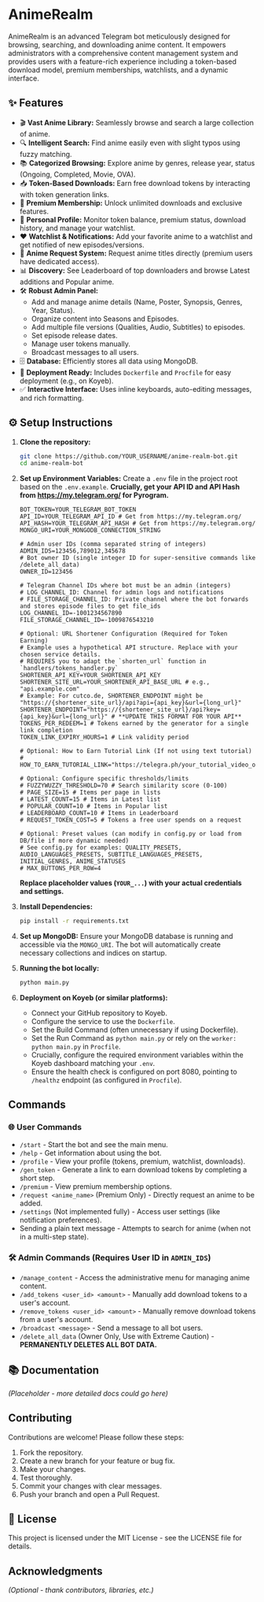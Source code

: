 # AnimeRealm

AnimeRealm is an advanced Telegram bot meticulously designed for browsing, searching, and downloading anime content. It empowers administrators with a comprehensive content management system and provides users with a feature-rich experience including a token-based download model, premium memberships, watchlists, and a dynamic interface.

## ✨ Features

*   🎬 **Vast Anime Library:** Seamlessly browse and search a large collection of anime.
*   🔍 **Intelligent Search:** Find anime easily even with slight typos using fuzzy matching.
*   📚 **Categorized Browsing:** Explore anime by genres, release year, status (Ongoing, Completed, Movie, OVA).
*   📥 **Token-Based Downloads:** Earn free download tokens by interacting with token generation links.
*   💎 **Premium Membership:** Unlock unlimited downloads and exclusive features.
*   👤 **Personal Profile:** Monitor token balance, premium status, download history, and manage your watchlist.
*   ❤️ **Watchlist & Notifications:** Add your favorite anime to a watchlist and get notified of new episodes/versions.
*   📝 **Anime Request System:** Request anime titles directly (premium users have dedicated access).
*   📊 **Discovery:** See Leaderboard of top downloaders and browse Latest additions and Popular anime.
*   🛠️ **Robust Admin Panel:**
    *   Add and manage anime details (Name, Poster, Synopsis, Genres, Year, Status).
    *   Organize content into Seasons and Episodes.
    *   Add multiple file versions (Qualities, Audio, Subtitles) to episodes.
    *   Set episode release dates.
    *   Manage user tokens manually.
    *   Broadcast messages to all users.
*   🗄️ **Database:** Efficiently stores all data using MongoDB.
*   🚀 **Deployment Ready:** Includes `Dockerfile` and `Procfile` for easy deployment (e.g., on Koyeb).
*   ✅ **Interactive Interface:** Uses inline keyboards, auto-editing messages, and rich formatting.

## ⚙️ Setup Instructions

1.  **Clone the repository:**
    ```bash
    git clone https://github.com/YOUR_USERNAME/anime-realm-bot.git
    cd anime-realm-bot
    ```

2.  **Set up Environment Variables:**
    Create a `.env` file in the project root based on the `.env.example`. **Crucially, get your API ID and API Hash from https://my.telegram.org/ for Pyrogram.**

    ```env
    BOT_TOKEN=YOUR_TELEGRAM_BOT_TOKEN
    API_ID=YOUR_TELEGRAM_API_ID # Get from https://my.telegram.org/
    API_HASH=YOUR_TELEGRAM_API_HASH # Get from https://my.telegram.org/
    MONGO_URI=YOUR_MONGODB_CONNECTION_STRING

    # Admin user IDs (comma separated string of integers)
    ADMIN_IDS=123456,789012,345678
    # Bot owner ID (single integer ID for super-sensitive commands like /delete_all_data)
    OWNER_ID=123456

    # Telegram Channel IDs where bot must be an admin (integers)
    # LOG_CHANNEL_ID: Channel for admin logs and notifications
    # FILE_STORAGE_CHANNEL_ID: Private channel where the bot forwards and stores episode files to get file_ids
    LOG_CHANNEL_ID=-1001234567890
    FILE_STORAGE_CHANNEL_ID=-1009876543210

    # Optional: URL Shortener Configuration (Required for Token Earning)
    # Example uses a hypothetical API structure. Replace with your chosen service details.
    # REQUIRES you to adapt the `shorten_url` function in `handlers/tokens_handler.py`
    SHORTENER_API_KEY=YOUR_SHORTENER_API_KEY
    SHORTENER_SITE_URL=YOUR_SHORTENER_API_BASE_URL # e.g., "api.example.com"
    # Example: For cutco.de, SHORTENER_ENDPOINT might be "https://{shortener_site_url}/api?api={api_key}&url={long_url}"
    SHORTENER_ENDPOINT="https://{shortener_site_url}/api?key={api_key}&url={long_url}" # **UPDATE THIS FORMAT FOR YOUR API**
    TOKENS_PER_REDEEM=1 # Tokens earned by the generator for a single link completion
    TOKEN_LINK_EXPIRY_HOURS=1 # Link validity period

    # Optional: How to Earn Tutorial Link (If not using text tutorial)
    # HOW_TO_EARN_TUTORIAL_LINK="https://telegra.ph/your_tutorial_video_or_article"

    # Optional: Configure specific thresholds/limits
    # FUZZYWUZZY_THRESHOLD=70 # Search similarity score (0-100)
    # PAGE_SIZE=15 # Items per page in lists
    # LATEST_COUNT=15 # Items in Latest list
    # POPULAR_COUNT=10 # Items in Popular list
    # LEADERBOARD_COUNT=10 # Items in Leaderboard
    # REQUEST_TOKEN_COST=5 # Tokens a free user spends on a request

    # Optional: Preset values (can modify in config.py or load from DB/file if more dynamic needed)
    # See config.py for examples: QUALITY_PRESETS, AUDIO_LANGUAGES_PRESETS, SUBTITLE_LANGUAGES_PRESETS, INITIAL_GENRES, ANIME_STATUSES
    # MAX_BUTTONS_PER_ROW=4
    ```
    **Replace placeholder values (`YOUR_...`) with your actual credentials and settings.**

3.  **Install Dependencies:**
    ```bash
    pip install -r requirements.txt
    ```

4.  **Set up MongoDB:**
    Ensure your MongoDB database is running and accessible via the `MONGO_URI`. The bot will automatically create necessary collections and indices on startup.

5.  **Running the bot locally:**
    ```bash
    python main.py
    ```

6.  **Deployment on Koyeb (or similar platforms):**
    *   Connect your GitHub repository to Koyeb.
    *   Configure the service to use the `Dockerfile`.
    *   Set the Build Command (often unnecessary if using Dockerfile).
    *   Set the Run Command as `python main.py` or rely on the `worker: python main.py` in `Procfile`.
    *   Crucially, configure the required environment variables within the Koyeb dashboard matching your `.env`.
    *   Ensure the health check is configured on port 8080, pointing to `/healthz` endpoint (as configured in `Procfile`).

## Commands

### 🌐 User Commands

*   `/start` - Start the bot and see the main menu.
*   `/help` - Get information about using the bot.
*   `/profile` - View your profile (tokens, premium, watchlist, downloads).
*   `/gen_token` - Generate a link to earn download tokens by completing a short step.
*   `/premium` - View premium membership options.
*   `/request <anime_name>` (Premium Only) - Directly request an anime to be added.
*   `/settings` (Not implemented fully) - Access user settings (like notification preferences).
*   Sending a plain text message - Attempts to search for anime (when not in a multi-step state).

### 🛠️ Admin Commands (Requires User ID in `ADMIN_IDS`)

*   `/manage_content` - Access the administrative menu for managing anime content.
*   `/add_tokens <user_id> <amount>` - Manually add download tokens to a user's account.
*   `/remove_tokens <user_id> <amount>` - Manually remove download tokens from a user's account.
*   `/broadcast <message>` - Send a message to all bot users.
*   `/delete_all_data` (Owner Only, Use with Extreme Caution) - **PERMANENTLY DELETES ALL BOT DATA.**

## 📚 Documentation

*(Placeholder - more detailed docs could go here)*

## Contributing

Contributions are welcome! Please follow these steps:

1.  Fork the repository.
2.  Create a new branch for your feature or bug fix.
3.  Make your changes.
4.  Test thoroughly.
5.  Commit your changes with clear messages.
6.  Push your branch and open a Pull Request.

## 📄 License

This project is licensed under the MIT License - see the LICENSE file for details.

## Acknowledgments

*(Optional - thank contributors, libraries, etc.)*
